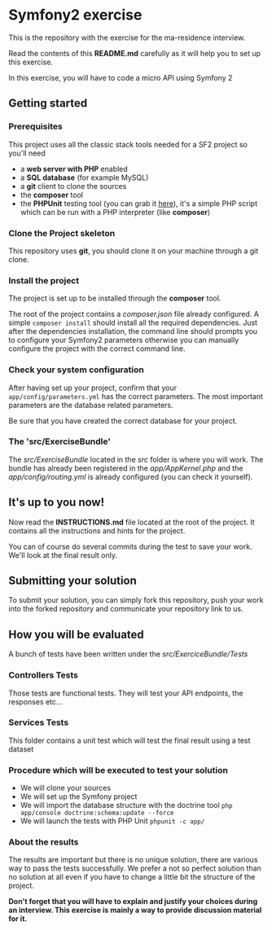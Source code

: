 # Symfony2 exercise

This is the repository with the exercise for the ma-residence interview.

Read the contents of this **README.md** carefully as it will help you to set up this exercise.

In this exercise, you will have to code a micro API using Symfony 2

## Getting started

### Prerequisites
This project uses all the classic stack tools needed for a SF2 project so you'll need

* a **web server with PHP** enabled
* a **SQL database** (for example MySQL)
* a **git** client to clone the sources
* the **composer** tool
* the **PHPUnit** testing tool (you can grab it [here](https://phpunit.de)), it's a simple PHP script which
can be run with a PHP interpreter (like **composer**)

### Clone the Project skeleton
This repository uses **git**, you should clone it on your machine through a git clone.

### Install the project
The project is set up to be installed through the **composer** tool.

The root of the project contains a *composer.json* file already configured. 
A simple `composer install` should install all the required dependencies.
Just after the dependencies installation, the command line should prompts you to configure
your Symfony2 parameters otherwise you can manually configure the project with the correct command line.

### Check your system configuration
After having set up your project, confirm that your `app/config/parameters.yml` has the correct parameters.
The most important parameters are the database related parameters.

Be sure that you have created the correct database for your project.

### The 'src/ExerciseBundle'
The *src/ExerciseBundle* located in the *src* folder is where you will work. The bundle has already been registered
in the *app/AppKernel.php* and the *app/config/routing.yml* is already configured (you can check it yourself).

## It's up to you now!
Now read the **INSTRUCTIONS.md** file located at the root of the project. It contains all the instructions and hints
for the project.

You can of course do several commits during the test to save your work. We'll look at the final result only.

## Submitting your solution
To submit your solution, you can simply fork this repository, push your work into the forked repository and communicate your repository link to us.


## How you will be evaluated
A bunch of tests have been written under the *src/ExerciceBundle/Tests*

### Controllers Tests
Those tests are functional tests. They will test your API endpoints, the responses etc...

### Services Tests
This folder contains a unit test which will test the final result using a test dataset

### Procedure which will be executed to test your solution
* We will clone your sources
* We will set up the Symfony project
* We will import the database structure with the doctrine tool `php app/console doctrine:schema:update --force`
* We will launch the tests with PHP Unit `phpunit -c app/`

### About the results
The results are important but there is no unique solution, there are various way to pass the tests successfully.
We prefer a not so perfect solution than no solution at all even if you have to change a little bit the structure of the project.

**Don't forget that you will have to explain and justify your choices during an interview. This exercise is mainly a way
to provide discussion material for it.**
